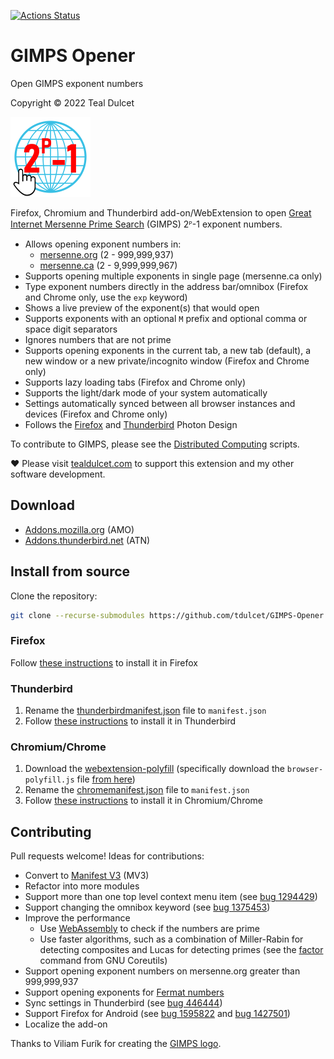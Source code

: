 [![Actions Status](https://github.com/tdulcet/GIMPS-Opener/actions/workflows/ci.yml/badge.svg?branch=main)](https://github.com/tdulcet/GIMPS-Opener/actions/workflows/ci.yml)

# GIMPS Opener
Open GIMPS exponent numbers

Copyright © 2022 Teal Dulcet

![](icons/icon_128.png)

Firefox, Chromium and Thunderbird add-on/WebExtension to open [Great Internet Mersenne Prime Search](https://www.mersenne.org/) (GIMPS) 2ᴾ-1 exponent numbers.

* Allows opening exponent numbers in:
	* [mersenne.org](https://www.mersenne.org/) (2 - 999,999,937)
	* [mersenne.ca](https://www.mersenne.ca/) (2 - 9,999,999,967)
* Supports opening multiple exponents in single page (mersenne.ca only)
* Type exponent numbers directly in the address bar/omnibox (Firefox and Chrome only, use the `exp` keyword)
* Shows a live preview of the exponent(s) that would open
* Supports exponents with an optional `M` prefix and optional comma or space digit separators
* Ignores numbers that are not prime
* Supports opening exponents in the current tab, a new tab (default), a new window or a new private/incognito window (Firefox and Chrome only)
* Supports lazy loading tabs (Firefox and Chrome only)
* Supports the light/dark mode of your system automatically
* Settings automatically synced between all browser instances and devices (Firefox and Chrome only)
* Follows the [Firefox](https://design.firefox.com/photon) and [Thunderbird](https://style.thunderbird.net/) Photon Design

To contribute to GIMPS, please see the [Distributed Computing](https://github.com/tdulcet/Distributed-Computing-Scripts#great-internet-mersenne-prime-search-gimps) scripts.

❤️ Please visit [tealdulcet.com](https://www.tealdulcet.com/) to support this extension and my other software development.

## Download

* [Addons.mozilla.org](https://addons.mozilla.org/firefox/addon/gimps-opener/) (AMO)
* [Addons.thunderbird.net](https://addons.thunderbird.net/thunderbird/addon/gimps-opener/) (ATN)

## Install from source

Clone the repository:
```bash
git clone --recurse-submodules https://github.com/tdulcet/GIMPS-Opener.git
```

### Firefox

Follow [these instructions](https://extensionworkshop.com/documentation/develop/temporary-installation-in-firefox/) to install it in Firefox

### Thunderbird

1. Rename the [thunderbirdmanifest.json](thunderbirdmanifest.json) file to `manifest.json`
2. Follow [these instructions](https://developer.thunderbird.net/add-ons/hello-world-add-on#installing) to install it in Thunderbird

### Chromium/Chrome

1. Download the [webextension-polyfill](https://github.com/mozilla/webextension-polyfill) (specifically download the `browser-polyfill.js` file [from here](https://unpkg.com/webextension-polyfill/dist/))
2. Rename the [chromemanifest.json](chromemanifest.json) file to `manifest.json`
3. Follow [these instructions](https://developer.chrome.com/docs/extensions/get-started/tutorial/hello-world) to install it in Chromium/Chrome

## Contributing

Pull requests welcome! Ideas for contributions:

* Convert to [Manifest V3](https://extensionworkshop.com/documentation/develop/manifest-v3-migration-guide/) (MV3)
* Refactor into more modules
* Support more than one top level context menu item (see [bug 1294429](https://bugzilla.mozilla.org/show_bug.cgi?id=1294429))
* Support changing the omnibox keyword (see [bug 1375453](https://bugzilla.mozilla.org/show_bug.cgi?id=1375453))
* Improve the performance
	* Use [WebAssembly](https://developer.mozilla.org/docs/WebAssembly) to check if the numbers are prime
	* Use faster algorithms, such as a combination of Miller-Rabin for detecting composites and Lucas for detecting primes (see the [factor](https://www.gnu.org/software/coreutils/manual/html_node/factor-invocation.html) command from GNU Coreutils)
* Support opening exponent numbers on mersenne.org greater than 999,999,937
* Support opening exponents for [Fermat numbers](https://en.wikipedia.org/wiki/Fermat_number)
* Sync settings in Thunderbird (see [bug 446444](https://bugzilla.mozilla.org/show_bug.cgi?id=446444))
* Support Firefox for Android (see [bug 1595822](https://bugzilla.mozilla.org/show_bug.cgi?id=1595822) and [bug 1427501](https://bugzilla.mozilla.org/show_bug.cgi?id=1427501))
* Localize the add-on

Thanks to Viliam Furík for creating the [GIMPS logo](https://commons.wikimedia.org/wiki/File:GIMPS_logo_2020.png).
